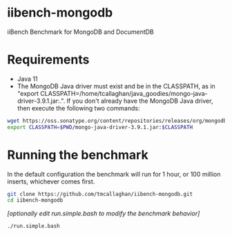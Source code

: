 iibench-mongodb
===============

iiBench Benchmark for MongoDB and DocumentDB


Requirements
=====================

* Java 11
* The MongoDB Java driver must exist and be in the CLASSPATH, as in "export CLASSPATH=/home/tcallaghan/java_goodies/mongo-java-driver-3.9.1.jar:.". If you don't already have the MongoDB Java driver, then execute the following two commands:

```bash
wget https://oss.sonatype.org/content/repositories/releases/org/mongodb/mongo-java-driver/3.9.1/mongo-java-driver-3.9.1.jar
export CLASSPATH=$PWD/mongo-java-driver-3.9.1.jar:$CLASSPATH

```


Running the benchmark
=====================

In the default configuration the benchmark will run for 1 hour, or 100 million inserts, whichever comes first.

```bash
git clone https://github.com/tmcallaghan/iibench-mongodb.git
cd iibench-mongodb

```

*[optionally edit run.simple.bash to modify the benchmark behavior]*

```bash
./run.simple.bash

```
